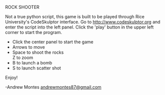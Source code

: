 ROCK SHOOTER

Not a true python script, this game is built to be played through Rice
University's CodeSkulptor interface. Go to http://www.codeskulptor.org
and enter the script into the left panel. Click the 'play' button in
the upper left corner to start the program.

<ul>
<li>Click the center panel to start the game</li>
<li>Arrows to move</li>
<li>Space to shoot the rocks</li>
Z to zoom</li>
<li>B to launch a bomb</li>
<li>S to launch scatter shot</li>
</ul>

Enjoy! 

-Andrew Montes
andrewmontes87@gmail.com
